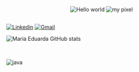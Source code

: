 ##
<p align="center">
  <img src="https://user-images.githubusercontent.com/124292480/228053498-a99abd56-e637-446d-b592-9d75643b669c.gif" alt="Hello world">
  <img src="https://user-images.githubusercontent.com/124292480/228049689-d1d8108b-cf8b-415f-8c2c-ec2ec6d60997.gif" alt="my pixel">
</p>

##

[![Linkedin](https://img.shields.io/badge/LinkedIn-0077B5?style=for-the-badge&logo=linkedin&logoColor=white)](https://www.linkedin.com/in/maria-eduarda-soterio/)
[![Gmail](https://img.shields.io/badge/Gmail-D14836?style=for-the-badge&logo=gmail&logoColor=white)](mailto:mariaeduardasoter@gmail.com)

![Maria Eduarda GitHub stats](https://github-readme-stats.vercel.app/api?username=Maria-Eduarda-s&show_icons=true&theme=gotham)

##

<div style="display: inline_block"><br/>
<img align="center" alt="java" src="https://img.shields.io/badge/Java-ED8B00?style=for-the-badge&logo=openjdk&logoColor=white" />
</div>
